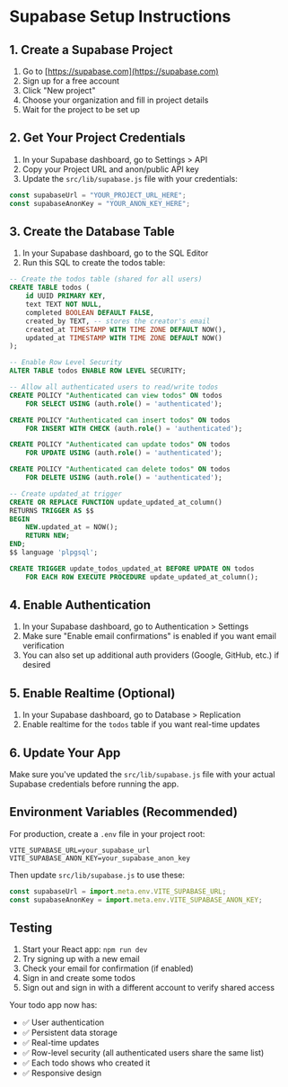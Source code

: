 # Supabase Setup Instructions

## 1. Create a Supabase Project

1. Go to [https://supabase.com](https://supabase.com)
2. Sign up for a free account
3. Click "New project"
4. Choose your organization and fill in project details
5. Wait for the project to be set up

## 2. Get Your Project Credentials

1. In your Supabase dashboard, go to Settings > API
2. Copy your Project URL and anon/public API key
3. Update the `src/lib/supabase.js` file with your credentials:

```javascript
const supabaseUrl = "YOUR_PROJECT_URL_HERE";
const supabaseAnonKey = "YOUR_ANON_KEY_HERE";
```

## 3. Create the Database Table

1. In your Supabase dashboard, go to the SQL Editor
2. Run this SQL to create the todos table:

```sql
-- Create the todos table (shared for all users)
CREATE TABLE todos (
    id UUID PRIMARY KEY,
    text TEXT NOT NULL,
    completed BOOLEAN DEFAULT FALSE,
    created_by TEXT, -- stores the creator's email
    created_at TIMESTAMP WITH TIME ZONE DEFAULT NOW(),
    updated_at TIMESTAMP WITH TIME ZONE DEFAULT NOW()
);

-- Enable Row Level Security
ALTER TABLE todos ENABLE ROW LEVEL SECURITY;

-- Allow all authenticated users to read/write todos
CREATE POLICY "Authenticated can view todos" ON todos
    FOR SELECT USING (auth.role() = 'authenticated');

CREATE POLICY "Authenticated can insert todos" ON todos
    FOR INSERT WITH CHECK (auth.role() = 'authenticated');

CREATE POLICY "Authenticated can update todos" ON todos
    FOR UPDATE USING (auth.role() = 'authenticated');

CREATE POLICY "Authenticated can delete todos" ON todos
    FOR DELETE USING (auth.role() = 'authenticated');

-- Create updated_at trigger
CREATE OR REPLACE FUNCTION update_updated_at_column()
RETURNS TRIGGER AS $$
BEGIN
    NEW.updated_at = NOW();
    RETURN NEW;
END;
$$ language 'plpgsql';

CREATE TRIGGER update_todos_updated_at BEFORE UPDATE ON todos
    FOR EACH ROW EXECUTE PROCEDURE update_updated_at_column();
```

## 4. Enable Authentication

1. In your Supabase dashboard, go to Authentication > Settings
2. Make sure "Enable email confirmations" is enabled if you want email verification
3. You can also set up additional auth providers (Google, GitHub, etc.) if desired

## 5. Enable Realtime (Optional)

1. In your Supabase dashboard, go to Database > Replication
2. Enable realtime for the `todos` table if you want real-time updates

## 6. Update Your App

Make sure you've updated the `src/lib/supabase.js` file with your actual Supabase credentials before running the app.

## Environment Variables (Recommended)

For production, create a `.env` file in your project root:

```
VITE_SUPABASE_URL=your_supabase_url
VITE_SUPABASE_ANON_KEY=your_supabase_anon_key
```

Then update `src/lib/supabase.js` to use these:

```javascript
const supabaseUrl = import.meta.env.VITE_SUPABASE_URL;
const supabaseAnonKey = import.meta.env.VITE_SUPABASE_ANON_KEY;
```

## Testing

1. Start your React app: `npm run dev`
2. Try signing up with a new email
3. Check your email for confirmation (if enabled)
4. Sign in and create some todos
5. Sign out and sign in with a different account to verify shared access

Your todo app now has:

- ✅ User authentication
- ✅ Persistent data storage
- ✅ Real-time updates
- ✅ Row-level security (all authenticated users share the same list)
- ✅ Each todo shows who created it
- ✅ Responsive design
